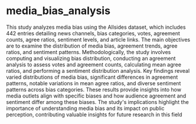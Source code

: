 # media_bias_analysis
This study analyzes media bias using the Allsides dataset, which includes 442 entries detailing news channels, bias categories, votes, agreement counts, agree ratios, sentiment levels, and article links. The main objectives are to examine the distribution of media bias, agreement trends, agree ratios, and sentiment patterns. Methodologically, the study involves computing and visualizing bias distribution, conducting an agreement analysis to assess votes and agreement counts, calculating mean agree ratios, and performing a sentiment distribution analysis. Key findings reveal varied distributions of media bias, significant differences in agreement patterns, notable variations in mean agree ratios, and diverse sentiment patterns across bias categories. These results provide insights into how media outlets align with specific biases and how audience agreement and sentiment differ among these biases. The study's implications highlight the importance of understanding media bias and its impact on public perception, contributing valuable insights for future research in this field
